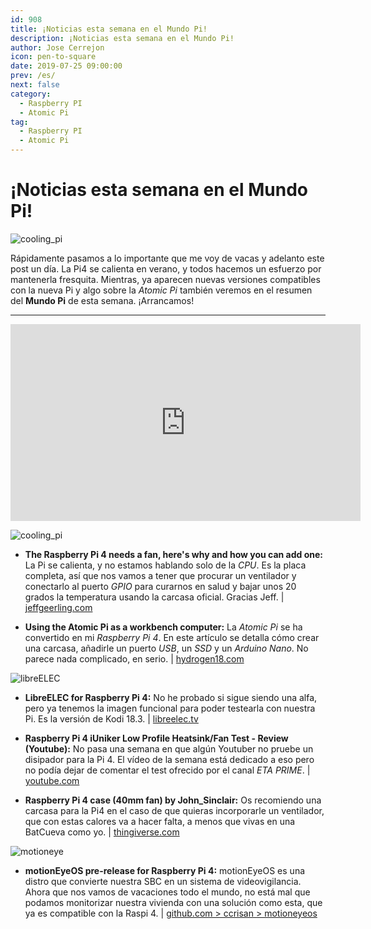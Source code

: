 ```yaml
---
id: 908
title: ¡Noticias esta semana en el Mundo Pi!
description: ¡Noticias esta semana en el Mundo Pi!
author: Jose Cerrejon
icon: pen-to-square
date: 2019-07-25 09:00:00
prev: /es/
next: false
category:
  - Raspberry PI
  - Atomic Pi
tag:
  - Raspberry PI
  - Atomic Pi
---
```


# ¡Noticias esta semana en el Mundo Pi!

![cooling_pi](/images/2019/07/coolin_pi4.png)

Rápidamente pasamos a lo importante que me voy de vacas y adelanto este post un día. La Pi4 se calienta en verano, y todos hacemos un esfuerzo por mantenerla fresquita. Mientras, ya aparecen nuevas versiones compatibles con la nueva Pi y algo sobre la *Atomic Pi* también veremos en el resumen del **Mundo Pi** de esta semana. ¡Arrancamos!

- - -
<iframe width="560" height="315" src="https://www.youtube.com/embed/AVfvhEJ9XD0" frameborder="0" allow="accelerometer; autoplay; encrypted-media; gyroscope; picture-in-picture" allowfullscreen></iframe>

![cooling_pi](/images/2019/07/coolin_pi4.png)

* **The Raspberry Pi 4 needs a fan, here's why and how you can add one:** La Pi se calienta, y no estamos hablando solo de la *CPU*. Es la placa completa, así que nos vamos a tener que procurar un ventilador y conectarlo al puerto *GPIO* para curarnos en salud y bajar unos 20 grados la temperatura usando la carcasa oficial. Gracias Jeff. | [jeffgeerling.com](https://www.jeffgeerling.com/blog/2019/raspberry-pi-4-needs-fan-heres-why-and-how-you-can-add-one)

* **Using the Atomic Pi as a workbench computer:** La *Atomic Pi* se ha convertido en mi *Raspberry Pi 4*. En este artículo se detalla cómo crear una carcasa, añadirle un puerto *USB*, un *SSD* y un *Arduino Nano*. No parece nada complicado, en serio. | [hydrogen18.com](http://www.hydrogen18.com/blog/using-the-atomic-pi-as-a-workbench-computer.html)

![libreELEC](/images/2017/05/libreelec.png)

* **LibreELEC for Raspberry Pi 4:** No he probado si sigue siendo una alfa, pero ya tenemos la imagen funcional para poder testearla con nuestra Pi. Es la versión de Kodi 18.3. | [libreelec.tv](https://libreelec.tv/raspberry-pi-4/)

* **Raspberry Pi 4 iUniker Low Profile Heatsink/Fan Test - Review (Youtube):** No pasa una semana en que algún Youtuber no pruebe un disipador para la Pi 4. El vídeo de la semana está dedicado a eso pero no podía dejar de comentar el test ofrecido por el canal *ETA PRIME*.  | [youtube.com](https://www.youtube.com/watch?v=Wwk4HR9G51Y)

* **Raspberry Pi 4 case (40mm fan) by John_Sinclair:** Os recomiendo una carcasa para la Pi4 en el caso de que quieras incorporarle un ventilador, que con estas calores va a hacer falta, a menos que vivas en una BatCueva como yo. | [thingiverse.com](https://www.thingiverse.com/thing:3723481)

![motioneye](/images/2017/04/motionEye.png)

* **motionEyeOS pre-release for Raspberry Pi 4:** motionEyeOS es una distro que convierte nuestra SBC en un sistema de videovigilancia. Ahora que nos vamos de vacaciones todo el mundo, no está mal que podamos monitorizar nuestra vivienda con una solución como esta, que ya es compatible con la Raspi 4. | [github.com > ccrisan > motioneyeos](https://github.com/ccrisan/motioneyeos)